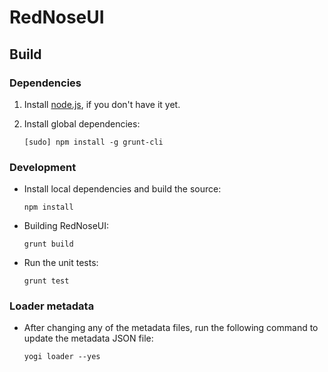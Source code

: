 # RedNoseUI

## Build

### Dependencies

1. Install [node.js](http://nodejs.org), if you don't have it yet.

2. Install global dependencies:

    ```
    [sudo] npm install -g grunt-cli

### Development

* Install local dependencies and build the source:

    ```
    npm install

* Building RedNoseUI:

    ```
    grunt build

* Run the unit tests:

    ```
    grunt test

### Loader metadata

* After changing any of the metadata files, run the following command to update the metadata JSON file:

    ```
    yogi loader --yes
